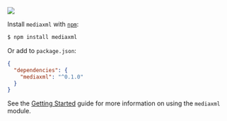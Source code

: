 ![](https://raw.githubusercontent.com/little-core-labs/mediaxml/master/assets/logo-whitebackgroud.png)

Install `mediaxml` with [`npm`](https://www.npmjs.com):

```sh
$ npm install mediaxml
```

Or add to `package.json`:

```json
{
  "dependencies": {
    "mediaxml": "^0.1.0"
  }
}
```

See the [Getting Started](#getting-started) guide for more information
on using the `mediaxml` module.
